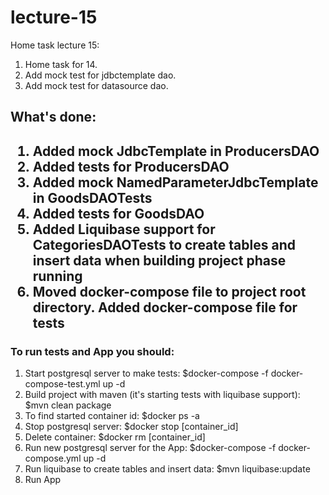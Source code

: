 <h1>lecture-15</h1>

<p>Home task lecture 15:</p>
<ol>
<li>Home task for 14.</li>
<li>Add mock test for jdbctemplate dao.</li>
<li>Add mock test for datasource dao.</li>
</ol>


<h2>What's done:<h2>
<ol>
<li>Added mock JdbcTemplate in ProducersDAO</li>
<li>Added tests for ProducersDAO</li>
<li>Added mock NamedParameterJdbcTemplate in GoodsDAOTests</li>
<li>Added tests for GoodsDAO</li>
<li>Added Liquibase support for CategoriesDAOTests to create tables and insert data when building project phase running</li>
<li>Moved docker-compose file to project root directory. Added docker-compose file for tests</li>
</ol>

<h3>To run tests and App you should:</h3>
<ol>
<li>Start postgresql server to make tests: $docker-compose -f docker-compose-test.yml up -d</li>
<li>Build project with maven (it's starting tests with liquibase support): $mvn clean package</li>
<li>To find started container id: $docker ps -a</li>
<li>Stop postgresql server: $docker stop [container_id]</li>
<li>Delete container: $docker rm [container_id]</li>
<li>Run new postgresql server for the App: $docker-compose -f docker-compose.yml up -d</li>
<li>Run liquibase to create tables and insert data: $mvn liquibase:update</li>
<li>Run App</li>
</ol>